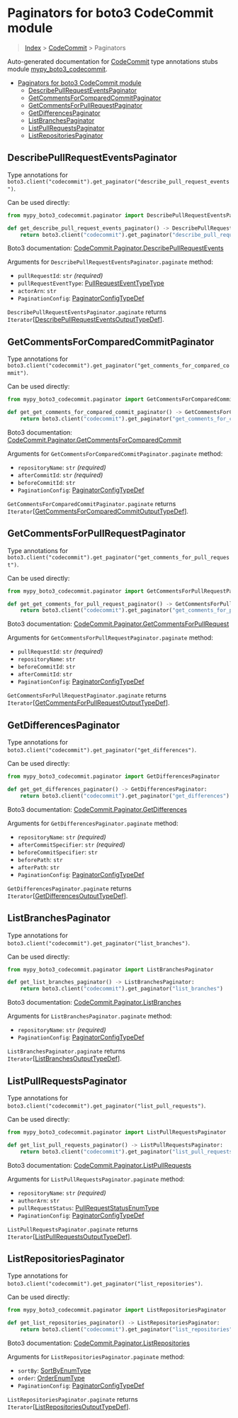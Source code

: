 # Paginators for boto3 CodeCommit module

> [Index](..) > [CodeCommit](.) > Paginators

Auto-generated documentation for
[CodeCommit](https://boto3.amazonaws.com/v1/documentation/api/1.17.78/reference/services/codecommit.html#CodeCommit)
type annotations stubs module
[mypy_boto3_codecommit](https://pypi.org/project/mypy-boto3-codecommit/).

- [Paginators for boto3 CodeCommit module](#paginators-for-boto3-codecommit-module)
  - [DescribePullRequestEventsPaginator](#describepullrequesteventspaginator)
  - [GetCommentsForComparedCommitPaginator](#getcommentsforcomparedcommitpaginator)
  - [GetCommentsForPullRequestPaginator](#getcommentsforpullrequestpaginator)
  - [GetDifferencesPaginator](#getdifferencespaginator)
  - [ListBranchesPaginator](#listbranchespaginator)
  - [ListPullRequestsPaginator](#listpullrequestspaginator)
  - [ListRepositoriesPaginator](#listrepositoriespaginator)

## DescribePullRequestEventsPaginator

Type annotations for
`boto3.client("codecommit").get_paginator("describe_pull_request_events")`.

Can be used directly:

```python
from mypy_boto3_codecommit.paginator import DescribePullRequestEventsPaginator

def get_describe_pull_request_events_paginator() -> DescribePullRequestEventsPaginator:
    return boto3.client("codecommit").get_paginator("describe_pull_request_events")
```

Boto3 documentation:
[CodeCommit.Paginator.DescribePullRequestEvents](https://boto3.amazonaws.com/v1/documentation/api/1.17.78/reference/services/codecommit.html#CodeCommit.Paginator.DescribePullRequestEvents)

Arguments for `DescribePullRequestEventsPaginator.paginate` method:

- `pullRequestId`: `str` *(required)*
- `pullRequestEventType`:
  [PullRequestEventTypeType](./literals.md#pullrequesteventtypetype)
- `actorArn`: `str`
- `PaginationConfig`:
  [PaginatorConfigTypeDef](./type_defs.md#paginatorconfigtypedef)

`DescribePullRequestEventsPaginator.paginate` returns
`Iterator`\[[DescribePullRequestEventsOutputTypeDef](./type_defs.md#describepullrequesteventsoutputtypedef)\].

## GetCommentsForComparedCommitPaginator

Type annotations for
`boto3.client("codecommit").get_paginator("get_comments_for_compared_commit")`.

Can be used directly:

```python
from mypy_boto3_codecommit.paginator import GetCommentsForComparedCommitPaginator

def get_get_comments_for_compared_commit_paginator() -> GetCommentsForComparedCommitPaginator:
    return boto3.client("codecommit").get_paginator("get_comments_for_compared_commit")
```

Boto3 documentation:
[CodeCommit.Paginator.GetCommentsForComparedCommit](https://boto3.amazonaws.com/v1/documentation/api/1.17.78/reference/services/codecommit.html#CodeCommit.Paginator.GetCommentsForComparedCommit)

Arguments for `GetCommentsForComparedCommitPaginator.paginate` method:

- `repositoryName`: `str` *(required)*
- `afterCommitId`: `str` *(required)*
- `beforeCommitId`: `str`
- `PaginationConfig`:
  [PaginatorConfigTypeDef](./type_defs.md#paginatorconfigtypedef)

`GetCommentsForComparedCommitPaginator.paginate` returns
`Iterator`\[[GetCommentsForComparedCommitOutputTypeDef](./type_defs.md#getcommentsforcomparedcommitoutputtypedef)\].

## GetCommentsForPullRequestPaginator

Type annotations for
`boto3.client("codecommit").get_paginator("get_comments_for_pull_request")`.

Can be used directly:

```python
from mypy_boto3_codecommit.paginator import GetCommentsForPullRequestPaginator

def get_get_comments_for_pull_request_paginator() -> GetCommentsForPullRequestPaginator:
    return boto3.client("codecommit").get_paginator("get_comments_for_pull_request")
```

Boto3 documentation:
[CodeCommit.Paginator.GetCommentsForPullRequest](https://boto3.amazonaws.com/v1/documentation/api/1.17.78/reference/services/codecommit.html#CodeCommit.Paginator.GetCommentsForPullRequest)

Arguments for `GetCommentsForPullRequestPaginator.paginate` method:

- `pullRequestId`: `str` *(required)*
- `repositoryName`: `str`
- `beforeCommitId`: `str`
- `afterCommitId`: `str`
- `PaginationConfig`:
  [PaginatorConfigTypeDef](./type_defs.md#paginatorconfigtypedef)

`GetCommentsForPullRequestPaginator.paginate` returns
`Iterator`\[[GetCommentsForPullRequestOutputTypeDef](./type_defs.md#getcommentsforpullrequestoutputtypedef)\].

## GetDifferencesPaginator

Type annotations for
`boto3.client("codecommit").get_paginator("get_differences")`.

Can be used directly:

```python
from mypy_boto3_codecommit.paginator import GetDifferencesPaginator

def get_get_differences_paginator() -> GetDifferencesPaginator:
    return boto3.client("codecommit").get_paginator("get_differences")
```

Boto3 documentation:
[CodeCommit.Paginator.GetDifferences](https://boto3.amazonaws.com/v1/documentation/api/1.17.78/reference/services/codecommit.html#CodeCommit.Paginator.GetDifferences)

Arguments for `GetDifferencesPaginator.paginate` method:

- `repositoryName`: `str` *(required)*
- `afterCommitSpecifier`: `str` *(required)*
- `beforeCommitSpecifier`: `str`
- `beforePath`: `str`
- `afterPath`: `str`
- `PaginationConfig`:
  [PaginatorConfigTypeDef](./type_defs.md#paginatorconfigtypedef)

`GetDifferencesPaginator.paginate` returns
`Iterator`\[[GetDifferencesOutputTypeDef](./type_defs.md#getdifferencesoutputtypedef)\].

## ListBranchesPaginator

Type annotations for
`boto3.client("codecommit").get_paginator("list_branches")`.

Can be used directly:

```python
from mypy_boto3_codecommit.paginator import ListBranchesPaginator

def get_list_branches_paginator() -> ListBranchesPaginator:
    return boto3.client("codecommit").get_paginator("list_branches")
```

Boto3 documentation:
[CodeCommit.Paginator.ListBranches](https://boto3.amazonaws.com/v1/documentation/api/1.17.78/reference/services/codecommit.html#CodeCommit.Paginator.ListBranches)

Arguments for `ListBranchesPaginator.paginate` method:

- `repositoryName`: `str` *(required)*
- `PaginationConfig`:
  [PaginatorConfigTypeDef](./type_defs.md#paginatorconfigtypedef)

`ListBranchesPaginator.paginate` returns
`Iterator`\[[ListBranchesOutputTypeDef](./type_defs.md#listbranchesoutputtypedef)\].

## ListPullRequestsPaginator

Type annotations for
`boto3.client("codecommit").get_paginator("list_pull_requests")`.

Can be used directly:

```python
from mypy_boto3_codecommit.paginator import ListPullRequestsPaginator

def get_list_pull_requests_paginator() -> ListPullRequestsPaginator:
    return boto3.client("codecommit").get_paginator("list_pull_requests")
```

Boto3 documentation:
[CodeCommit.Paginator.ListPullRequests](https://boto3.amazonaws.com/v1/documentation/api/1.17.78/reference/services/codecommit.html#CodeCommit.Paginator.ListPullRequests)

Arguments for `ListPullRequestsPaginator.paginate` method:

- `repositoryName`: `str` *(required)*
- `authorArn`: `str`
- `pullRequestStatus`:
  [PullRequestStatusEnumType](./literals.md#pullrequeststatusenumtype)
- `PaginationConfig`:
  [PaginatorConfigTypeDef](./type_defs.md#paginatorconfigtypedef)

`ListPullRequestsPaginator.paginate` returns
`Iterator`\[[ListPullRequestsOutputTypeDef](./type_defs.md#listpullrequestsoutputtypedef)\].

## ListRepositoriesPaginator

Type annotations for
`boto3.client("codecommit").get_paginator("list_repositories")`.

Can be used directly:

```python
from mypy_boto3_codecommit.paginator import ListRepositoriesPaginator

def get_list_repositories_paginator() -> ListRepositoriesPaginator:
    return boto3.client("codecommit").get_paginator("list_repositories")
```

Boto3 documentation:
[CodeCommit.Paginator.ListRepositories](https://boto3.amazonaws.com/v1/documentation/api/1.17.78/reference/services/codecommit.html#CodeCommit.Paginator.ListRepositories)

Arguments for `ListRepositoriesPaginator.paginate` method:

- `sortBy`: [SortByEnumType](./literals.md#sortbyenumtype)
- `order`: [OrderEnumType](./literals.md#orderenumtype)
- `PaginationConfig`:
  [PaginatorConfigTypeDef](./type_defs.md#paginatorconfigtypedef)

`ListRepositoriesPaginator.paginate` returns
`Iterator`\[[ListRepositoriesOutputTypeDef](./type_defs.md#listrepositoriesoutputtypedef)\].
